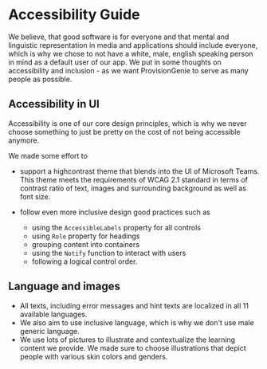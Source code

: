 # Accessibility Guide

We believe, that good software is for everyone and that mental and linguistic representation in media and applications should include everyone, which is why we chose to not have a white, male, english speaking person in mind as a default user of our app. We put in some thoughts on accessibility and inclusion - as we want ProvisionGenie to serve as many people as possible.

## Accessibility in UI

Accessibility is one of our core design principles, which is why we never choose something to just be pretty on the cost of not being accessible anymore.

We made some effort to

* support a highcontrast theme that blends into the UI of Microsoft Teams. This theme meets the requirements of WCAG 2.1 standard in terms of contrast ratio of text, images and surrounding background as well as font size.
* follow even more inclusive design good practices such as

    * using the  `AccessibleLabels` property for all controls
    * using `Role` property for headings
    * grouping content into containers
    * using the `Notify` function to interact with users
    * following a logical control order.

## Language and images

* All texts, including error messages and hint texts are localized in all 11 available languages.
* We also aim to use inclusive language, which is why we don't use male generic language.
* We use lots of pictures to illustrate and contextualize the learning content we provide. We made sure to choose illustrations that depict people with various skin colors and genders.
